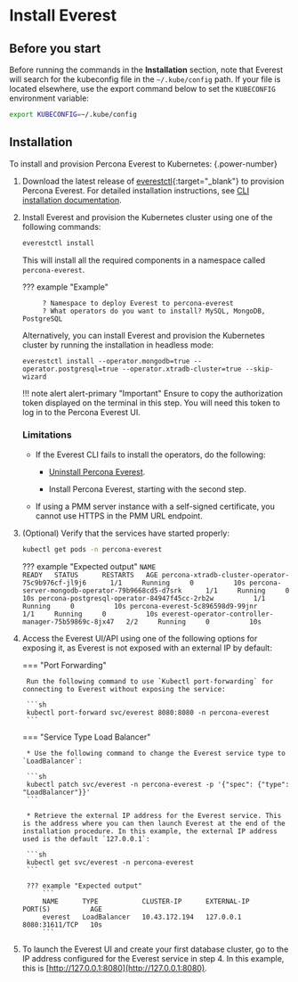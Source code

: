# Install Everest

## Before you start

Before running the commands in the **Installation** section, note that Everest will search for the kubeconfig file in the `~/.kube/config` path. If your file is located elsewhere, use the export command below to set the `KUBECONFIG` environment variable: 
    
```sh
export KUBECONFIG=~/.kube/config
```

## Installation

To install and provision Percona Everest to Kubernetes:
{.power-number}

1. Download the latest release of [everestctl](https://github.com/percona/percona-everest-cli/releases/latest){:target="_blank"} to provision Percona Everest. For detailed installation instructions, see [CLI installation documentation](../install/installEverestCLI).

2. Install Everest and provision the Kubernetes cluster using one of the following commands:
  
    ```sh
    everestctl install
    ```
    
    This will install all the required components in a namespace called `percona-everest`.

    ??? example "Example"
            
            ? Namespace to deploy Everest to percona-everest
            ? What operators do you want to install? MySQL, MongoDB, PostgreSQL
            

    Alternatively, you can install Everest and provision the Kubernetes cluster by running the installation in headless mode:
        
    ```
    everestctl install --operator.mongodb=true --operator.postgresql=true --operator.xtradb-cluster=true --skip-wizard
    ```

    !!! note alert alert-primary "Important"
        Ensure to copy the authorization token displayed on the terminal in this step. You will need this token to log in to the Percona Everest UI.    
    
    ### Limitations
        
    * If the Everest CLI fails to install the operators, do the following:
        
        * [Uninstall Percona Everest](uninstallEverest.md).
        
        * Install Percona Everest, starting with the second step.

    * If using a PMM server instance with a self-signed certificate, you cannot use HTTPS in the PMM URL endpoint.

3. (Optional) Verify that the services have started properly:
    
    ```sh
    kubectl get pods -n percona-everest
    ```        
    ??? example "Expected output"
        ```
        NAME                                                  READY   STATUS      RESTARTS   AGE
        percona-xtradb-cluster-operator-75c9b976cf-jl9j6      1/1     Running     0          10s
        percona-server-mongodb-operator-79b9668cd5-d7srk      1/1     Running     0          10s
        percona-postgresql-operator-84947f45cc-2rb2w          1/1     Running     0          10s
        percona-everest-5c896598d9-99jnr                      1/1     Running     0          10s
        everest-operator-controller-manager-75b59869c-8jx47   2/2     Running     0          10s
        ```

4. Access the Everest UI/API using one of the following options for exposing it, as Everest is not exposed with an external IP by default:

    === "Port Forwarding"

        Run the following command to use `Kubectl port-forwarding` for connecting to Everest without exposing the service:
        
        ```sh
        kubectl port-forward svc/everest 8080:8080 -n percona-everest
        ``` 

    === "Service Type Load Balancer"

        * Use the following command to change the Everest service type to `LoadBalancer`:
            
        ```sh
        kubectl patch svc/everest -n percona-everest -p '{"spec": {"type": "LoadBalancer"}}'
        ```
            
        * Retrieve the external IP address for the Everest service. This is the address where you can then launch Everest at the end of the installation procedure. In this example, the external IP address used is the default `127.0.0.1`:  
        
        ```sh 
        kubectl get svc/everest -n percona-everest
        ```
            
        ??? example "Expected output"
            ```
            NAME      TYPE           CLUSTER-IP      EXTERNAL-IP     PORT(S)          AGE
            everest   LoadBalancer   10.43.172.194   127.0.0.1       8080:31611/TCP   10s
            ```

5. To launch the Everest UI and create your first database cluster, go to the IP address configured for the Everest service in step 4. In this example, this is [http://127.0.0.1:8080](http://127.0.0.1:8080).
